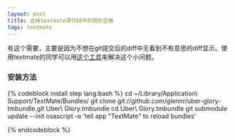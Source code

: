 ```yaml
---
layout: post
title: 去掉textmate源代码中的隐形空格
tags: textmate
---           
```


有这个需要，主要是因为不想在git提交后的diff中无看到不有意思的diff显示。使用textmate的同学可以用[这个工具](https://github.com/glennr/uber-glory-tmbundle)来解决这个小问题。

### 安装方法

{% codeblock install step lang:bash %}
cd ~/Library/Application\ Support/TextMate/Bundles/
git clone git://github.com/glennr/uber-glory-tmbundle.git Uber\ Glory.tmbundle
cd Uber\ Glory.tmbundle
git submodule update --init
osascript -e 'tell app "TextMate" to reload bundles'

{% endcodeblock %}